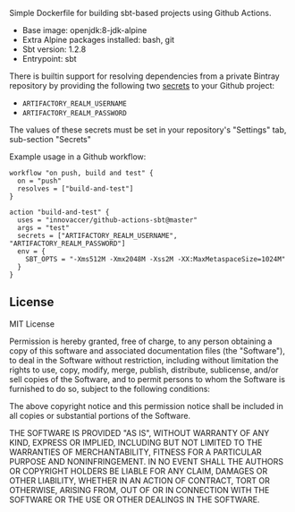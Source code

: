 Simple Dockerfile for building sbt-based projects using Github Actions.

- Base image: openjdk:8-jdk-alpine
- Extra Alpine packages installed: bash, git
- Sbt version: 1.2.8
- Entrypoint: sbt

There is builtin support for resolving dependencies from a private Bintray repository by providing the following two [secrets](https://developer.github.com/actions/creating-workflows/storing-secrets/) to your Github project:

- `ARTIFACTORY_REALM_USERNAME`
- `ARTIFACTORY_REALM_PASSWORD`

The values of these secrets must be set in your repository's "Settings" tab, sub-section "Secrets"

Example usage in a Github workflow:

```
workflow "on push, build and test" {
  on = "push"
  resolves = ["build-and-test"]
}

action "build-and-test" {
  uses = "innovaccer/github-actions-sbt@master"
  args = "test"
  secrets = ["ARTIFACTORY_REALM_USERNAME", "ARTIFACTORY_REALM_PASSWORD"]
  env = {
    SBT_OPTS = "-Xms512M -Xmx2048M -Xss2M -XX:MaxMetaspaceSize=1024M"
  }
}
```

## License

MIT License

Permission is hereby granted, free of charge, to any person obtaining a copy
of this software and associated documentation files (the "Software"), to deal
in the Software without restriction, including without limitation the rights
to use, copy, modify, merge, publish, distribute, sublicense, and/or sell
copies of the Software, and to permit persons to whom the Software is
furnished to do so, subject to the following conditions:

The above copyright notice and this permission notice shall be included in all
copies or substantial portions of the Software.

THE SOFTWARE IS PROVIDED "AS IS", WITHOUT WARRANTY OF ANY KIND, EXPRESS OR
IMPLIED, INCLUDING BUT NOT LIMITED TO THE WARRANTIES OF MERCHANTABILITY,
FITNESS FOR A PARTICULAR PURPOSE AND NONINFRINGEMENT. IN NO EVENT SHALL THE
AUTHORS OR COPYRIGHT HOLDERS BE LIABLE FOR ANY CLAIM, DAMAGES OR OTHER
LIABILITY, WHETHER IN AN ACTION OF CONTRACT, TORT OR OTHERWISE, ARISING FROM,
OUT OF OR IN CONNECTION WITH THE SOFTWARE OR THE USE OR OTHER DEALINGS IN THE
SOFTWARE.
